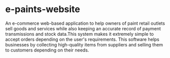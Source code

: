 # e-paints-website
An e-commerce web-based application to help owners of paint retail outlets sell goods and services while also keeping an accurate record of payment transmissions and stock data.This system makes it extremely simple to accept orders depending on the user's requirements. This software helps businesses by collecting high-quality items from suppliers and selling them to customers depending on their needs.
